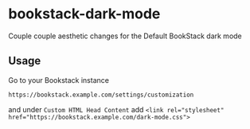# bookstack-dark-mode

Couple couple aesthetic changes for the Default BookStack dark mode

## Usage

Go to your Bookstack instance

`https://bookstack.example.com/settings/customization`

and under `Custom HTML Head Content` add `<link rel="stylesheet" href="https://bookstack.example.com/dark-mode.css">`